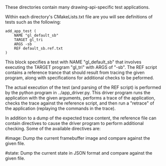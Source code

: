 These directories contain many drawing-api-specific test applications.

Within each directory's CMakeLists.txt file are you will see
definitions of tests such as the following:

    add_app_test (
        NAME "gl_default_sb"
        TARGET gl_tri
        ARGS -sb
        REF default_sb.ref.txt
    )

This block specifies a test with NAME "gl_default_sb" that involves
executing the TARGET program "gl_tri" with ARGS of "-sb". The REF
script contains a reference trance that should result from tracing the
given program, along with specifications for additional checks to be
peformed.

The actual execution of the test (and parsing of the REF script) is
performed by the python program in ../app_driver.py. This driver
program runs the application with the given arguments, performs a
trace of the application, checks the trace against the reference
script, and then run a "retrace" of the application (replaying the
commands in the trace).

In addition to a dump of the expected trace content, the reference
file can contain directives to cause the driver program to perform
additional checking. Some of the available directives are:

  #image: Dump the current framebuffer image and compare against the
          given file.

  #state: Dump the current state in JSON format and compare against
          the given file.
